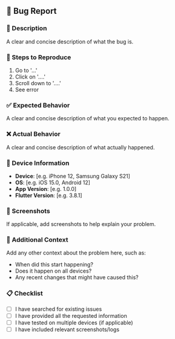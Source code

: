 ## 🐛 Bug Report

### 📝 Description

A clear and concise description of what the bug is.

### 🔄 Steps to Reproduce

1. Go to '...'
2. Click on '....'
3. Scroll down to '....'
4. See error

### ✅ Expected Behavior

A clear and concise description of what you expected to happen.

### ❌ Actual Behavior

A clear and concise description of what actually happened.

### 📱 Device Information

- **Device**: [e.g. iPhone 12, Samsung Galaxy S21]
- **OS**: [e.g. iOS 15.0, Android 12]
- **App Version**: [e.g. 1.0.0]
- **Flutter Version**: [e.g. 3.8.1]

### 📸 Screenshots

If applicable, add screenshots to help explain your problem.

### 🔗 Additional Context

Add any other context about the problem here, such as:
- When did this start happening?
- Does it happen on all devices?
- Any recent changes that might have caused this?

### 📋 Checklist

- [ ] I have searched for existing issues
- [ ] I have provided all the requested information
- [ ] I have tested on multiple devices (if applicable)
- [ ] I have included relevant screenshots/logs 